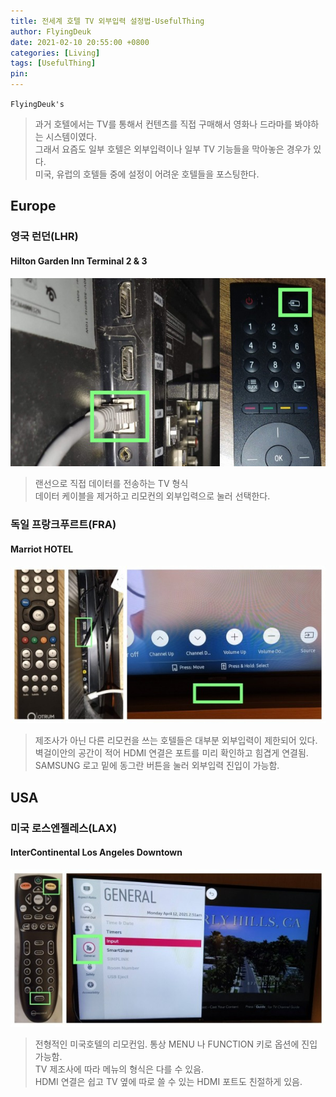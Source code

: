 ```yaml
---
title: 전세계 호텔 TV 외부입력 설정법-UsefulThing
author: FlyingDeuk
date: 2021-02-10 20:55:00 +0800
categories: [Living]
tags: [UsefulThing]
pin:
---
```


`FlyingDeuk's`
> 과거 호텔에서는 TV를 통해서 컨텐츠를 직접 구매해서 영화나 드라마를 봐야하는 시스템이였다. <br>
그래서 요즘도 일부 호텔은 외부입력이나 일부 TV 기능들을 막아놓은 경우가 있다. <br>
미국, 유럽의 호텔들 중에 설정이 어려운 호텔들을 포스팅한다.


## Europe
### 영국 런던(LHR)
#### Hilton Garden Inn Terminal 2 & 3
![input](/img/living/fire/lhr.jpg)
>랜선으로 직접 데이터를 전송하는 TV 형식 <br>
데이터 케이블을 제거하고 리모컨의 외부입력으로 눌러 선택한다.

### 독일 프랑크푸르트(FRA)
#### Marriot HOTEL
![input](/img/living/fire/fra.jpg)
>제조사가 아닌 다른 리모컨을 쓰는 호텔들은 대부분 외부입력이 제한되어 있다. <br>
벽걸이안의 공간이 적어 HDMI 연결은 포트를 미리 확인하고 힘겹게 연결됨. <br>
SAMSUNG 로고 밑에 동그란 버튼을 눌러 외부입력 진입이 가능함.

## USA
### 미국 로스엔젤레스(LAX)
#### InterContinental Los Angeles Downtown
![input](/img/living/fire/lax.jpg)
>전형적인 미국호텔의 리모컨임. 통상 MENU 나 FUNCTION 키로 옵션에 진입 가능함. <br>
TV 제조사에 따라 메뉴의 형식은 다를 수 있음. <br>
HDMI 연결은 쉽고 TV 옆에 따로 쓸 수 있는 HDMI 포트도 친절하게 있음.

